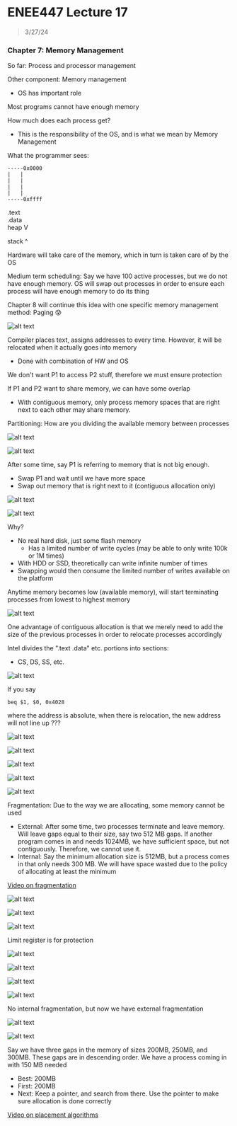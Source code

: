 # ENEE447 Lecture 17  

> 3/27/24

### Chapter 7: Memory Management  

So far: Process and processor management  

Other component: Memory management  
* OS has important role  

Most programs cannot have enough memory  

How much does each process get?  
* This is the responsibility of the OS, and is what we mean by Memory Management  

What the programmer sees:  
```
-----0x0000  
|   |  
|   |  
|   |  
|   |  
-----0xffff
```
.text  
.data  
heap  V


stack ^

Hardware will take care of the memory, which in turn is taken care of by the OS  

Medium term scheduling: Say we have 100 active processes, but we do not have enough memory. OS will swap out processes in order to ensure each process will have enough memory to do its thing  

Chapter 8 will continue this idea with one specific memory management method: Paging :cold_sweat:  

![alt text](img/Lecture17/image.png)  

Compiler places text, assigns addresses to every time. However, it will be relocated when it actually goes into memory
* Done with combination of HW and OS  

We don't want P1 to access P2 stuff, therefore we must ensure protection  

If P1 and P2 want to share memory, we can have some overlap  
* With contiguous memory, only process memory spaces that are right next to each other may share memory.  

Partitioning: How are you dividing the available memory between processes  

![alt text](img/Lecture17/image-1.png)  

![alt text](img/Lecture17/image-2.png)  

After some time, say P1 is referring to memory that is not big enough. 
* Swap P1 and wait until we have more space
* Swap out memory that is right next to it (contiguous allocation only)  

![alt text](img/Lecture17/image-3.png)  

![alt text](img/Lecture17/image-4.png)  

Why?
* No real hard disk, just some flash memory  
    * Has a limited number of write cycles (may be able to only write 100k or 1M times)
* With HDD or SSD, theoretically can write infinite number of times  
* Swapping would then consume the limited number of writes available on the platform  

Anytime memory becomes low (available memory), will start terminating processes from lowest to highest memory  

![alt text](img/Lecture17/image-5.png)  

One advantage of contiguous allocation is that we merely need to add the size of the previous processes in order to relocate processes accordingly  

Intel divides the ".text .data" etc. portions into sections:
* CS, DS, SS, etc.  

![alt text](img/Lecture17/image-6.png)  

If you say
```
beq $1, $0, 0x4028
``` 
where the address is absolute, when there is relocation, the new address will not line up ???  

![alt text](img/Lecture17/image-7.png)  

![alt text](img/Lecture17/image-8.png)  

![alt text](img/Lecture17/image-9.png)  

![alt text](img/Lecture17/image-10.png)  

![alt text](img/Lecture17/image-11.png)  

Fragmentation: Due to the way we are allocating, some memory cannot be used  
* External: After some time, two processes terminate and leave memory. Will leave gaps equal to their size, say two 512 MB gaps. If another program comes in and needs 1024MB, we have sufficient space, but not contiguously. Therefore, we cannot use it. 
* Internal: Say the minimum allocation size is 512MB, but a process comes in that only needs 300 MB. We will have space wasted due to the policy of allocating at least the minimum  

[Video on fragmentation](https://www.youtube.com/watch?v=ALahNOwrTvg&ab_channel=Education4u)

![alt text](img/Lecture17/image-12.png)  

![alt text](img/Lecture17/image-13.png)  

![alt text](img/Lecture17/image-14.png)  

Limit register is for protection  

![alt text](img/Lecture17/image-15.png)  

![alt text](img/Lecture17/image-16.png)  

![alt text](img/Lecture17/image-17.png)

![alt text](img/Lecture17/image-18.png)  

No internal fragmentation, but now we have external fragmentation  

![alt text](img/Lecture17/image-19.png)  

![alt text](img/Lecture17/image-20.png)  

Say we have three gaps in the memory of sizes 200MB, 250MB, and 300MB. These gaps are in descending order. We have a process coming in with 150 MB needed
* Best: 200MB
* First: 200MB
* Next: Keep a pointer, and search from there. Use the pointer to make sure allocation is done correctly  

[Video on placement algorithms](https://www.youtube.com/watch?v=HBQZ5rlaN-s&ab_channel=ShrutiP)  